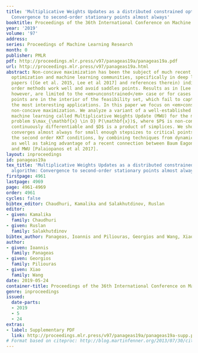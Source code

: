 ```yaml
---
title: 'Multiplicative Weights Updates as a distributed constrained optimization algorithm:
  Convergence to second-order stationary points almost always'
booktitle: Proceedings of the 36th International Conference on Machine Learning
year: '2019'
volume: '97'
address: 
series: Proceedings of Machine Learning Research
month: 0
publisher: PMLR
pdf: http://proceedings.mlr.press/v97/panageas19a/panageas19a.pdf
url: http://proceedings.mlr.press/v97/panageas19a.html
abstract: Non-concave maximization has been the subject of much recent study in the
  optimization and machine learning communities, specifically in deep learning. Recent
  papers ([Ge et al. 2015, Lee et al 2017] and references therein) indicate that first
  order methods work well and avoid saddles points. Results as in [Lee \etal 2017],
  however, are limited to the <em>unconstrained</em> case or for cases where the critical
  points are in the interior of the feasibility set, which fail to capture some of
  the most interesting applications. In this paper we focus on <em>constrained</em>
  non-concave maximization. We analyze a variant of a well-established algorithm in
  machine learning called Multiplicative Weights Update (MWU) for the maximization
  problem $\max_{\mathbf{x} \in D} P(\mathbf{x})$, where $P$ is non-concave, twice
  continuously differentiable and $D$ is a product of simplices. We show that MWU
  converges almost always for small enough stepsizes to critical points that satisfy
  the second order KKT conditions, by combining techniques from dynamical systems
  as well as taking advantage of a recent connection between Baum Eagon inequality
  and MWU [Palaiopanos et al 2017].
layout: inproceedings
id: panageas19a
tex_title: 'Multiplicative Weights Updates as a distributed constrained optimization
  algorithm: Convergence to second-order stationary points almost always'
firstpage: 4961
lastpage: 4969
page: 4961-4969
order: 4961
cycles: false
bibtex_editor: Chaudhuri, Kamalika and Salakhutdinov, Ruslan
editor:
- given: Kamalika
  family: Chaudhuri
- given: Ruslan
  family: Salakhutdinov
bibtex_author: Panageas, Ioannis and Piliouras, Georgios and Wang, Xiao
author:
- given: Ioannis
  family: Panageas
- given: Georgios
  family: Piliouras
- given: Xiao
  family: Wang
date: 2019-05-24
container-title: Proceedings of the 36th International Conference on Machine Learning
genre: inproceedings
issued:
  date-parts:
  - 2019
  - 5
  - 24
extras:
- label: Supplementary PDF
  link: http://proceedings.mlr.press/v97/panageas19a/panageas19a-supp.pdf
# Format based on citeproc: http://blog.martinfenner.org/2013/07/30/citeproc-yaml-for-bibliographies/
---
```

